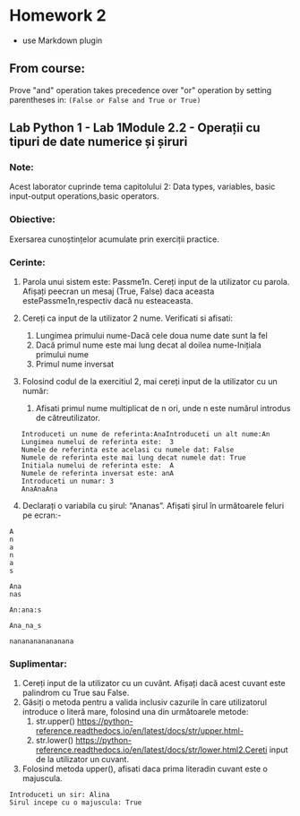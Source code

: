 # Homework 2 
- use Markdown plugin 

## From course:

Prove "and" operation takes precedence over "or" operation by setting parentheses in:
```(False or False and True or True)```


## Lab Python 1 - Lab 1Module 2.2 - Operații cu tipuri de date numerice și șiruri

### Note:
Acest laborator cuprinde tema capitolului 2: Data types, variables, basic input-output operations,basic operators.

### Obiective:
Exersarea cunoștințelor acumulate prin exerciții practice.

### Cerinte:
1. Parola unui sistem este: Passme1n. Cereți input de la utilizator cu parola. 
Afișați peecran un mesaj (True, False) daca aceasta estePassme1n,respectiv dacă nu esteaceasta.

2. Cereți ca input de la utilizator 2 nume. Verificati si afisati:
   1. Lungimea primului nume-Dacă cele doua nume date sunt la fel
   2. Dacă primul nume este mai lung decat al doilea nume-Inițiala primului nume
   3. Primul nume inversat
3. Folosind codul de la exercitiul 2, mai cereți input de la utilizator cu un număr:
   1. Afisati primul nume multiplicat de n ori, unde n este numărul introdus de cătreutilizator.
```
   Introduceti un nume de referinta:AnaIntroduceti un alt nume:An
   Lungimea numelui de referinta este:  3
   Numele de referinta este acelasi cu numele dat: False
   Numele de referinta este mai lung decat numele dat: True
   Initiala numelui de referinta este:  A
   Numele de referinta inversat este: anA
   Introduceti un numar: 3
   AnaAnaAna
```
4. Declarați o variabila cu șirul: “Ananas”. Afișati șirul în următoarele feluri pe ecran:-
```
A
n
a
n
a
s

Ana
nas

An:ana:s

Ana_na_s

nananananananana
```
### Suplimentar:
1. Cereți input de la utilizator cu un cuvânt. Afișați dacă acest cuvant este palindrom cu True sau False. 
2. Găsiți o metoda pentru a valida inclusiv cazurile în care utilizatorul introduce o literă mare, folosind una din următoarele metode:
   1. str.upper() https://python-reference.readthedocs.io/en/latest/docs/str/upper.html-
   2. str.lower() https://python-reference.readthedocs.io/en/latest/docs/str/lower.html2.Cereti input de la utilizator un cuvant. 
3. Folosind metoda upper(), afisati daca prima literadin cuvant este o majuscula.
```
Introduceti un sir: Alina
Sirul incepe cu o majuscula: True
```